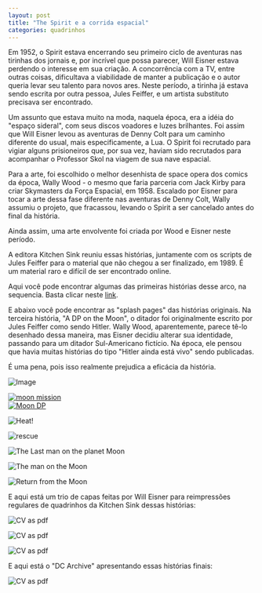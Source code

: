 ```yaml
---
layout: post
title: "The Spirit e a corrida espacial"
categories: quadrinhos
---
```


Em 1952, o Spirit estava encerrando seu primeiro ciclo de aventuras nas tirinhas dos jornais e, por incrível que possa parecer, Will Eisner estava perdendo o interesse em sua criação. A concorrência com a TV, entre outras coisas, dificultava a viabilidade de manter a publicação e o autor queria levar seu talento para novos ares. Neste período, a tirinha já estava sendo escrita por outra pessoa, Jules Feiffer, e um artista substituto precisava ser encontrado.

Um assunto que estava muito na moda, naquela época, era a idéia do "espaço sideral", com seus discos voadores e luzes brilhantes. Foi assim que Will Eisner levou as aventuras de Denny Colt para um caminho  diferente do usual, mais especificamente, a Lua. O Spirit foi recrutado para vigiar alguns prisioneiros que, por sua vez, haviam sido recrutados  para acompanhar o Professor Skol na viagem de sua nave espacial.

Para a arte, foi escolhido o melhor desenhista de space opera dos comics da época, Wally Wood - o mesmo que faria parceria com Jack Kirby para criar Skymasters da Força Espacial, em 1958. Escalado por Eisner para tocar a arte dessa fase diferente nas aventuras de Denny Colt, Wally assumiu o projeto, que fracassou, levando o Spirit a ser cancelado antes do final da história.

Ainda assim,  uma arte envolvente foi criada por Wood e Eisner neste período.

A editora Kitchen Sink reuniu essas histórias, juntamente com os scripts de Jules Feiffer para o material que não chegou a ser finalizado, em 1989. É um material raro e difícil de ser encontrado online.

Aqui você pode encontrar algumas das primeiras histórias desse arco, na sequencia. Basta clicar neste [link](http://ethunter1.blogspot.com/2010/11/sunday-funnies-spirit-moon.html).

E abaixo você pode encontrar  as "splash pages" das histórias originais. Na terceira história, "A DP on the Moon", o ditador  foi originalmente escrito por Jules Feiffer como sendo Hitler. Wally Wood, aparentemente, parece tê-lo desenhado dessa maneira, mas Eisner decidiu alterar sua identidade, passando para um ditador Sul-Americano fictício. Na época, ele pensou que havia muitas histórias do tipo "Hitler ainda está vivo" sendo publicadas.

É uma pena, pois isso realmente prejudica a eficácia da história.


![Image](../_posts/_files/intro.jpg?raw=true)

<div class="span2">
<a href="../_posts/_files/2.jpg">
    <img src="../_posts/_files/2.jpg"
          title="Mission: the Moon" alt="moon mission"/></a>
</div>

<div class="span2">
         <a href="https://drcareca.github.io/_posts/_files/3.jpg" target="_blank">
           <img src="https://drcareca.github.io/_posts/_files/3.jpg"  title="A DP on the Moon" alt="Moon DP">
         </a>
       </div>

![Heat!](_files/4.jpg)

![rescue](_files/5.jpg)

![The Last man on the planet Moon](_files/6.jpg)

![The  man on the Moon](_files/7.jpg)

![Return from the Moon](_files/8.jpg)


E aqui está um trio de capas feitas por Will Eisner para reimpressões regulares de quadrinhos da Kitchen Sink dessas histórias:

![CV as pdf](_files/capa1.jpg)

![CV as pdf](_files/capa2.jpg)

![CV as pdf](_files/capa3.jpg)


E aqui está o  "DC Archive" apresentando essas histórias finais:

![CV as pdf](_files/encadernado.jpg)

